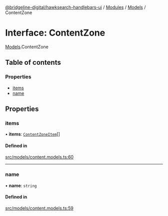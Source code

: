 [@bridgeline-digital/hawksearch-handlebars-ui](../README.md) / [Modules](../modules.md) / [Models](../modules/Models.md) / ContentZone

# Interface: ContentZone

[Models](../modules/Models.md).ContentZone

## Table of contents

### Properties

- [items](Models.ContentZone.md#items)
- [name](Models.ContentZone.md#name)

## Properties

### items

• **items**: [`ContentZoneItem`](Models.ContentZoneItem.md)[]

#### Defined in

[src/models/content.models.ts:60](https://bitbucket.org/bridgelinedigital/frontend-handlebars-ui/src/db3ebfe/src/models/content.models.ts#lines-60)

___

### name

• **name**: `string`

#### Defined in

[src/models/content.models.ts:59](https://bitbucket.org/bridgelinedigital/frontend-handlebars-ui/src/db3ebfe/src/models/content.models.ts#lines-59)
